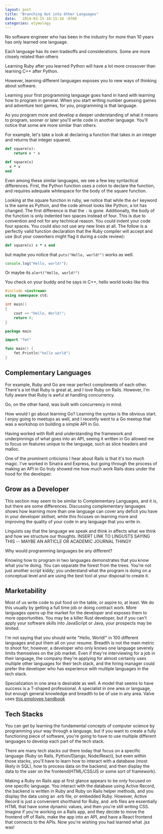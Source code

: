 ```yaml
---
layout: post
title: "Branching Out into Other Languages"
date:   2019-03-15 18:15:18 -0700
categories: etymology
---
```


No software engineer who has been in the industry for more than 10 years has only learned one language.

Each language has its own tradeoffs and considerations. Some are more closely related than others

Learning Ruby after you learned Python will have a lot more crossover than learning C++ after Python.

However, learning different languages exposes you to new ways of thinking about software.

Learning your first programming language goes hand in hand with learning how to program in general. When you start writing number guessing games and adventure text games, for you, programming is that language.

As you program more and develop a deeper understanding of what it means to program, sooner or later you'll write code in another language. You'll notice that some are more similar than others.

For example, let's take a look at declaring a function that takes in an integer and returns that integer squared.

```python
def square(x):
    return x * x
```

```ruby
def square(x)
  x * x
end
```

Even among these similar languages, we see a few key syntactical differences. First, the Python function uses a colon to declare the function, and requires adequate whitespace for the body of the square function.

Looking at the square function in ruby, we notice that while the `def` keyword is the same as Python, and the code almost looks like Python, a lot has changed. The first difference is that the `:` is gone. Additionally, the body of the function is only indented two spaces instead of four. This is due to convention and not for any technical reason. You could indent your code four spaces. You could also not use any new lines at all. The follow is a perfectly valid function declaration that the Ruby compiler will accept and use (but your coworkers might flag it during a code review):

```ruby
def square(x) x * x end
```

but maybe you notice that `puts("Hello, world!")` works as well.

```javascript
console.log("Hello, world!");
```
Or maybe its `alert("Hello, world!")`

You check on your buddy and he says in C++, hello world looks like this

```c++
#include <iostream>  
using namespace std;

int main()
{
    cout << "Hello, World!";
    return 0;
}
```

```go
package main

import "fmt"

func main() {
    fmt.Println("hello world")
}
```
## Complementary Languages
For example, Ruby and Go are near perfect compliments of each other. There's a lot that Ruby is great at, and I love Ruby on Rails. However, I'm fully aware that Ruby is awful at handling concurrency.

Go, on the other hand, was built with concurrency in mind.

How would I go about learning Go? Learning the syntax is the obvious start. I enjoy going to meetups as well, and I recently went to a Go meetup that was a workshop on building a simple API in Go.

Having worked with RoR and understanding the framework and underpinnings of what goes into an API, seeing it written in Go allowed me to focus on features unique to the language, such as slice headers and malloc.

One of the prominent criticisms I hear about Rails is that it's too much magic. I've worked in Sinatra and Express, but going through the process of making an API in Go truly showed me how much work Rails does under the hood for the developer.

## Grow as a Developer
This section may seem to be similar to Complementary Languages, and it is, but there are some differences. Discussing complementary languages shows how learning more than one language can cover any deficit you have in your developer skillset, while this focuses on learning more and improving the quality of your code in any language that you write in.

Linguists say that the language we speak and think in affects what we think and how we structure our thoughts. INSERT LINK TO LINGUSTS SAYING THIS -- MAYBE AN ARTICLE OR ACADEMIC JOURNAL THINGY

Why would programming languages be any different?

Knowing how to program in two languages demonstrates that you know what you're doing. You can separate the forest from the trees. You're not just another script kiddy; you understand what the program is doing on a conceptual level and are using the best tool at your disposal to create it.

## Marketability
Most of us write code to put food on the table, or aspire to, at least. We do this usually by getting a full time job or doing contract work. More languages opens up the market for the developer and exposes them to more opportunities. You may be a killer Rust developer, but if you can't apply your software skills into JavaScript or Java, your prospects may be limited.

I'm not saying that you should write "Hello, World!" in 100 different languages and put them all on your resume. Breadth is not the main metric to shoot for; however, a developer who only knows one language severely limits themselves on the job market. Even if they're interviewing for a job in their language, the company they're applying for almost certainly uses multiple other languages for their tech stack, and the hiring manager could prefer the developer who has experience with multiple languages in the tech stack.

Specialization in one area is desirable as well. A model that seems to have success is a T-shaped professional. A specialist in one area or language, but enough general knowledge and breadth to be of use in any area. Valve uses [this employee handbook](https://steamcdn-a.akamaihd.net/apps/valve/Valve_NewEmployeeHandbook.pdf)

## Tech Stacks
You can get by learning the fundamental concepts of computer science by programming your way through a language, but if you want to create a fully functioning piece of software, you're going to have to use multiple different languages to develop each part of the tech stack.

There are many tech stacks out there today that focus on a specific language (Ruby on Rails, Python/Django, Node/React), but even within those stacks, you'll have to learn how to interact with a database (most likely in SQL), how to process data on the backend, and then display the data to the user on the frontend(HTML/CSS/JS or some sort of framework).

Making a Ruby on Rails app at first glance appears to be only focused on one specific language. You interact with the database using Active Record, the backend is written in Ruby and Ruby on Rails helper methods, and you display the data using an .erb file, or embedded Ruby. However, Active Record is just a convenient shorthand for Ruby, and .erb files are essentially HTML that have some dynamic values, and then you're still writing CSS. Imagine if you're working on a Rails app, and they decide to move the frontend off of Rails, make the app into an API, and have a React frontend that connects to the APIs. Now you're wishing you had learned what .jsx was!
